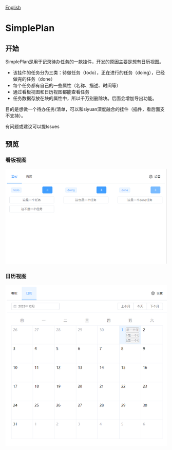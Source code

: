  [English](README.md) 

# SimplePlan

## 开始

SimplePlan是用于记录待办任务的一款挂件，开发的原因主要是想有日历视图。

* 该挂件的任务分为三类：待做任务（todo），正在进行的任务（doing），已经做完的任务（done）
* 每个任务都有自己的一些属性（名称、描述、时间等）
* 通过看板视图和日历视图都能查看任务
* 任务数据存放在块的属性中，所以千万别删除块。后面会增加导出功能。

目的是想做一个待办任务/清单，可以和siyuan深度融合的挂件（插件，看后面支不支持）。

有问题或建议可以提Issues

## 预览

### 看板视图

![image-20231201111743261](/README_zh_CN.assets/image-20231201111743261.png)

### 日历视图

![image-20231201111823547](/README_zh_CN.assets/image-20231201111823547.png)



